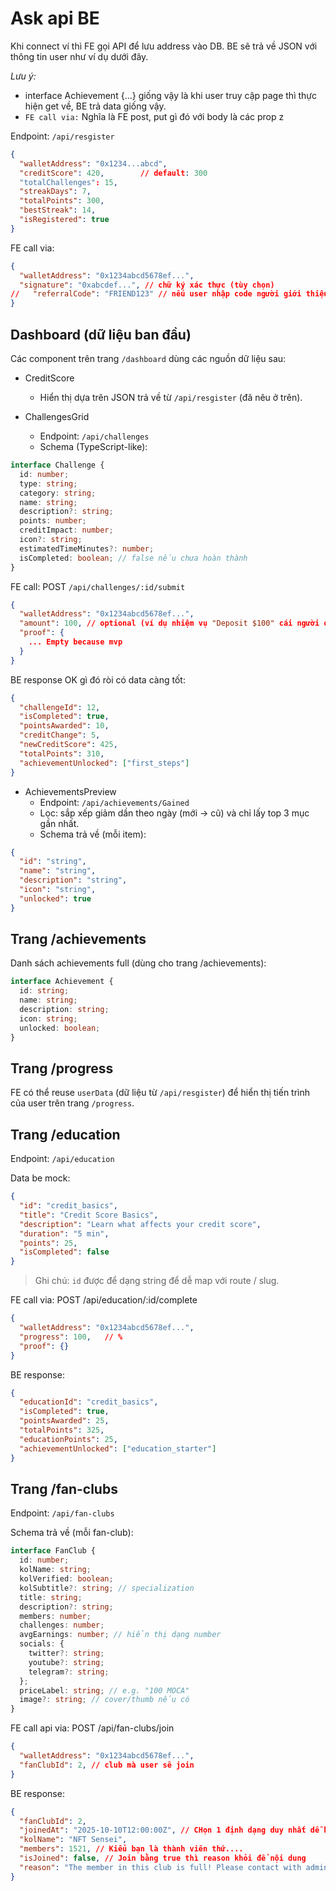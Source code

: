 # Ask api BE

Khi connect ví thì FE gọi API để lưu address vào DB. BE sẽ trả về JSON với thông tin user như ví dụ dưới đây.

*Lưu ý:*

- interface Achievement {...} giống vậy là khi user truy cập page thì thực hiện get về, BE trả data giống vậy.
- `FE call via:` Nghĩa là FE post, put gì đó với body là các prop z

Endpoint: `/api/resgister`

```json
{
  "walletAddress": "0x1234...abcd",
  "creditScore": 420,        // default: 300
  "totalChallenges": 15,
  "streakDays": 7,
  "totalPoints": 300,
  "bestStreak": 14,
  "isRegistered": true
}
```

FE call via:

```json
{
  "walletAddress": "0x1234abcd5678ef...",
  "signature": "0xabcdef...", // chữ ký xác thực (tùy chọn)
//   "referralCode": "FRIEND123" // nếu user nhập code người giới thiệu
}
```

## Dashboard (dữ liệu ban đầu)

Các component trên trang `/dashboard` dùng các nguồn dữ liệu sau:

- CreditScore
  - Hiển thị dựa trên JSON trả về từ `/api/resgister` (đã nêu ở trên).

- ChallengesGrid
  - Endpoint: `/api/challenges`
  - Schema (TypeScript-like):

```ts
interface Challenge {
  id: number;
  type: string;
  category: string;
  name: string;
  description?: string;
  points: number;
  creditImpact: number;
  icon?: string;
  estimatedTimeMinutes?: number;
  isCompleted: boolean; // false nếu chưa hoàn thành
}
```

FE call: POST `/api/challenges/:id/submit`

``` json
{
  "walletAddress": "0x1234abcd5678ef...",
  "amount": 100, // optional (ví dụ nhiệm vụ "Deposit $100" cái người dùm điền 100 dô) => Ăn luôn
  "proof": {
    ... Empty because mvp
  }
}
```

BE response OK gì đó ròi có data càng tốt:

```json
{
  "challengeId": 12,
  "isCompleted": true,
  "pointsAwarded": 10,
  "creditChange": 5,
  "newCreditScore": 425,
  "totalPoints": 310,
  "achievementUnlocked": ["first_steps"]
}

```

- AchievementsPreview
  - Endpoint: `/api/achievements/Gained`
  - Lọc: sắp xếp giảm dần theo ngày (mới -> cũ) và chỉ lấy top 3 mục gần nhất.
  - Schema trả về (mỗi item):

```json
{
  "id": "string",
  "name": "string",
  "description": "string",
  "icon": "string",
  "unlocked": true
}
```

## Trang /achievements

Danh sách achievements full (dùng cho trang /achievements):

```ts
interface Achievement {
  id: string;
  name: string;
  description: string;
  icon: string;
  unlocked: boolean;
}
```

## Trang /progress

FE có thể reuse `userData` (dữ liệu từ `/api/resgister`) để hiển thị tiến trình của user trên trang `/progress`.

## Trang /education

Endpoint: `/api/education`

Data be mock:

```json
{
  "id": "credit_basics",
  "title": "Credit Score Basics",
  "description": "Learn what affects your credit score",
  "duration": "5 min",
  "points": 25,
  "isCompleted": false
}
```

> Ghi chú: `id` được để dạng string để dễ map với route / slug.

FE call via: POST /api/education/:id/complete

```json
{
  "walletAddress": "0x1234abcd5678ef...",
  "progress": 100,   // %
  "proof": {}
}
```

BE response:

```json
{
  "educationId": "credit_basics",
  "isCompleted": true,
  "pointsAwarded": 25,
  "totalPoints": 325,
  "educationPoints": 25,
  "achievementUnlocked": ["education_starter"]
}

```

## Trang /fan-clubs

Endpoint: `/api/fan-clubs`

Schema trả về (mỗi fan-club):

```ts
interface FanClub {
  id: number;
  kolName: string;
  kolVerified: boolean;
  kolSubtitle?: string; // specialization
  title: string;
  description?: string;
  members: number;
  challenges: number;
  avgEarnings: number; // hiển thị dạng number
  socials: {
    twitter?: string;
    youtube?: string;
    telegram?: string;
  };
  priceLabel: string; // e.g. "100 MOCA"
  image?: string; // cover/thumb nếu có
}
```

FE call api via: POST /api/fan-clubs/join

```json
{
  "walletAddress": "0x1234abcd5678ef...",
  "fanClubId": 2, // club mà user sẽ join
}

```

BE response:

```json
{
  "fanClubId": 2,
  "joinedAt": "2025-10-10T12:00:00Z", // CHọn 1 định dạng duy nhất dễ handle nhất
  "kolName": "NFT Sensei",
  "members": 1521, // Kiểu bạn là thành viên thứ....
  "isJoined": false, // Join bằng true thì reason khỏi để nội dung
  "reason": "The member in this club is full! Please contact with admin and join again! Sorry Sinoo too much!"
}

```
